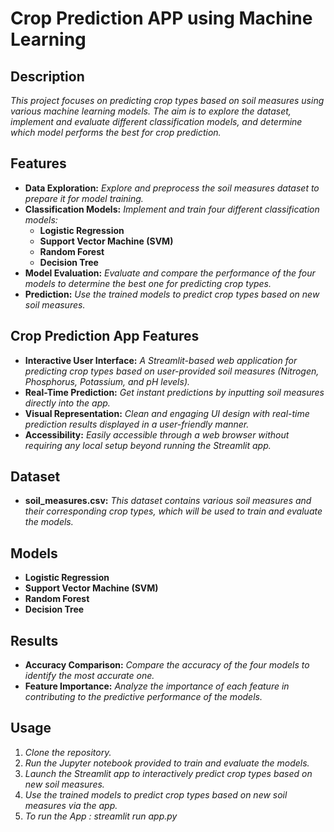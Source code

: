 # **Crop Prediction APP using Machine Learning**

## **Description**
*This project focuses on predicting crop types based on soil measures using various machine learning models. The aim is to explore the dataset, implement and evaluate different classification models, and determine which model performs the best for crop prediction.*

## **Features**
- **Data Exploration:** *Explore and preprocess the soil measures dataset to prepare it for model training.*
- **Classification Models:** *Implement and train four different classification models:*
  - **Logistic Regression**
  - **Support Vector Machine (SVM)**
  - **Random Forest**
  - **Decision Tree**
- **Model Evaluation:** *Evaluate and compare the performance of the four models to determine the best one for predicting crop types.*
- **Prediction:** *Use the trained models to predict crop types based on new soil measures.*

## **Crop Prediction App Features**
- **Interactive User Interface:** *A Streamlit-based web application for predicting crop types based on user-provided soil measures (Nitrogen, Phosphorus, Potassium, and pH levels).*
- **Real-Time Prediction:** *Get instant predictions by inputting soil measures directly into the app.*
- **Visual Representation:** *Clean and engaging UI design with real-time prediction results displayed in a user-friendly manner.*
- **Accessibility:** *Easily accessible through a web browser without requiring any local setup beyond running the Streamlit app.*

## **Dataset**
- **soil_measures.csv:** *This dataset contains various soil measures and their corresponding crop types, which will be used to train and evaluate the models.*

## **Models**
- **Logistic Regression**
- **Support Vector Machine (SVM)**
- **Random Forest**
- **Decision Tree**

## **Results**
- **Accuracy Comparison:** *Compare the accuracy of the four models to identify the most accurate one.*
- **Feature Importance:** *Analyze the importance of each feature in contributing to the predictive performance of the models.*

## **Usage**
1. *Clone the repository.*
2. *Run the Jupyter notebook provided to train and evaluate the models.*
3. *Launch the Streamlit app to interactively predict crop types based on new soil measures.*
4. *Use the trained models to predict crop types based on new soil measures via the app.*
5. *To run the App : streamlit run app.py*
